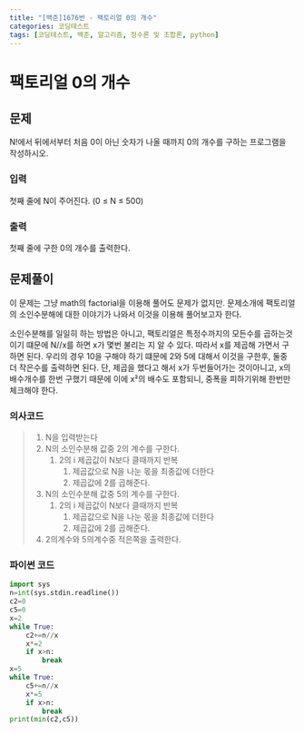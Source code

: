 ```yaml
---
title: "[백준]1676번 - 팩토리얼 0의 개수"
categories: 코딩테스트
tags: [코딩테스트, 백준, 알고리즘, 정수론 및 조합론, python]
---
```


# 팩토리얼 0의 개수

## 문제

N!에서 뒤에서부터 처음 0이 아닌 숫자가 나올 때까지 0의 개수를 구하는 프로그램을 작성하시오.

### 입력

첫째 줄에 N이 주어진다. (0 ≤ N ≤ 500)

### 출력

첫째 줄에 구한 0의 개수를 출력한다.

## 문제풀이

이 문제는 그냥 math의 factorial을 이용해 풀어도 문제가 없지만. 문제소개에 팩토리얼의 소인수분해에 대한 이야기가 나와서 이것을 이용해 풀어보고자 한다.

소인수분해를 일일히 하는 방법은 아니고,  팩토리얼은 특정수까지의 모든수를 곱하는것이기 떄문에 N//x를 하면 x가 몇번 불리는 지 알 수 있다. 따라서 x를 제곱해 가면서 구하면 된다. 우리의 경우 10을 구해야 하기 떄문에 2와 5에 대해서 이것을 구한후, 둘중 더 작은수를 출력하면 된다. 단, 제곱을 했다고 해서 x가 두번들어가는 것이아니고, x의 배수개수를 한번 구했기 때문에 이에 x²의 배수도 포함되니, 중폭을 피하기위해 한번만 체크해야 한다.

### 의사코드

> 1. N을 입력받는다
> 2. N의 소인수분해 값중 2의 계수를 구한다.
>    1. 2의 i 제곱값이 N보다 클때까지 반복
>       1. 제곱값으로 N을 나눈 몫을 최종값에 더한다
>       2. 제곱값에 2를 곱해준다.
> 3. N의 소인수분해 값중 5의 계수를 구한다.
>    1. 2의 i 제곱값이 N보다 클때까지 반복
>       1. 제곱값으로 N을 나눈 몫을 최종값에 더한다
>       2. 제곱값에 2를 곱해준다.
> 4. 2의계수와 5의계수중 적은쪽을 출력한다.

### 파이썬 코드

```python
import sys
n=int(sys.stdin.readline())
c2=0
c5=0
x=2
while True:
    c2+=n//x
    x*=2
    if x>n:
        break
x=5
while True:
    c5+=n//x
    x*=5
    if x>n:
        break
print(min(c2,c5))
```

